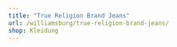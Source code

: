 ```yaml
---
title: "True Religion Brand Jeans"
url: /williamsburg/true-religion-brand-jeans/
shop: Kleidung
---
```

